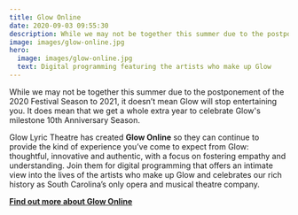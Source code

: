 ```yaml
---
title: Glow Online
date: 2020-09-03 09:55:30
description: While we may not be together this summer due to the postponement of the 2020 Festival Season to 2021, it doesn’t mean Glow will stop entertaining you.
image: images/glow-online.jpg
hero:
  image: images/glow-online.jpg
  text: Digital programming featuring the artists who make up Glow
---
```



While we may not be together this summer due to the postponement of the 2020 Festival Season to 2021, it doesn’t mean Glow will stop entertaining you. It does mean that we get a whole extra year to celebrate Glow's milestone 10th Anniversary Season.

Glow Lyric Theatre has created **Glow Online** so they can continue to provide the kind of experience you’ve come to expect from Glow: thoughtful, innovative and authentic, with a focus on fostering empathy and understanding. Join them for digital programming that offers an intimate view into the lives of the artists who make up Glow and celebrates our rich history as South Carolina’s only opera and musical theatre company.

[**Find out more about Glow Online**](https://glowlyric.com/glow-online/)